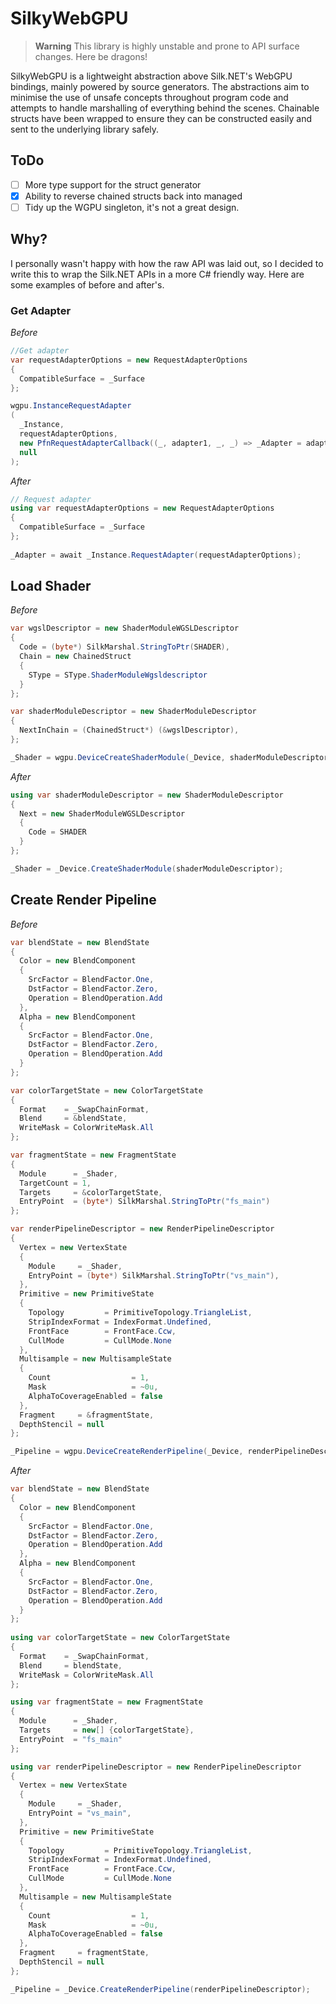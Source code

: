 # SilkyWebGPU

> **Warning**
> This library is highly unstable and prone to API surface changes. Here be dragons!

SilkyWebGPU is a lightweight abstraction above Silk.NET's WebGPU bindings, mainly powered by source generators.
The abstractions aim to minimise the use of unsafe concepts throughout program code and attempts to handle marshalling of everything behind the scenes.
Chainable structs have been wrapped to ensure they can be constructed easily and sent to the underlying library safely.

## ToDo
- [ ] More type support for the struct generator
- [x] Ability to reverse chained structs back into managed
- [ ] Tidy up the WGPU singleton, it's not a great design.

## Why?
I personally wasn't happy with how the raw API was laid out, so I decided to write this to wrap the Silk.NET APIs in a more C# friendly way. Here are some examples of before and after's.

### Get Adapter
*Before*
```c#
//Get adapter
var requestAdapterOptions = new RequestAdapterOptions
{
  CompatibleSurface = _Surface
};

wgpu.InstanceRequestAdapter
(
  _Instance,
  requestAdapterOptions,
  new PfnRequestAdapterCallback((_, adapter1, _, _) => _Adapter = adapter1),
  null
);
```

*After*
```c#
// Request adapter
using var requestAdapterOptions = new RequestAdapterOptions
{
  CompatibleSurface = _Surface
};
        
_Adapter = await _Instance.RequestAdapter(requestAdapterOptions);
```

## Load Shader
*Before*
```c#
var wgslDescriptor = new ShaderModuleWGSLDescriptor
{
  Code = (byte*) SilkMarshal.StringToPtr(SHADER),
  Chain = new ChainedStruct
  {
    SType = SType.ShaderModuleWgsldescriptor
  }
};

var shaderModuleDescriptor = new ShaderModuleDescriptor
{
  NextInChain = (ChainedStruct*) (&wgslDescriptor),
};

_Shader = wgpu.DeviceCreateShaderModule(_Device, shaderModuleDescriptor);
```

*After*
```c#
using var shaderModuleDescriptor = new ShaderModuleDescriptor
{
  Next = new ShaderModuleWGSLDescriptor
  {
    Code = SHADER
  }
};

_Shader = _Device.CreateShaderModule(shaderModuleDescriptor);
```

## Create Render Pipeline
*Before*
```c#
var blendState = new BlendState
{
  Color = new BlendComponent
  {
    SrcFactor = BlendFactor.One,
    DstFactor = BlendFactor.Zero,
    Operation = BlendOperation.Add
  },
  Alpha = new BlendComponent
  {
    SrcFactor = BlendFactor.One,
    DstFactor = BlendFactor.Zero,
    Operation = BlendOperation.Add
  }
};

var colorTargetState = new ColorTargetState
{
  Format    = _SwapChainFormat,
  Blend     = &blendState,
  WriteMask = ColorWriteMask.All
};

var fragmentState = new FragmentState
{
  Module      = _Shader,
  TargetCount = 1,
  Targets     = &colorTargetState,
  EntryPoint  = (byte*) SilkMarshal.StringToPtr("fs_main")
};

var renderPipelineDescriptor = new RenderPipelineDescriptor
{
  Vertex = new VertexState
  {
    Module     = _Shader,
    EntryPoint = (byte*) SilkMarshal.StringToPtr("vs_main"),
  },
  Primitive = new PrimitiveState
  {
    Topology         = PrimitiveTopology.TriangleList,
    StripIndexFormat = IndexFormat.Undefined,
    FrontFace        = FrontFace.Ccw,
    CullMode         = CullMode.None
  },
  Multisample = new MultisampleState
  {
    Count                  = 1,
    Mask                   = ~0u,
    AlphaToCoverageEnabled = false
  },
  Fragment     = &fragmentState,
  DepthStencil = null
};

_Pipeline = wgpu.DeviceCreateRenderPipeline(_Device, renderPipelineDescriptor);
```

*After*
```c#
var blendState = new BlendState
{
  Color = new BlendComponent
  {
    SrcFactor = BlendFactor.One,
    DstFactor = BlendFactor.Zero,
    Operation = BlendOperation.Add
  },
  Alpha = new BlendComponent
  {
    SrcFactor = BlendFactor.One,
    DstFactor = BlendFactor.Zero,
    Operation = BlendOperation.Add
  }
};
        
using var colorTargetState = new ColorTargetState
{
  Format    = _SwapChainFormat,
  Blend     = blendState,
  WriteMask = ColorWriteMask.All
};

using var fragmentState = new FragmentState
{
  Module      = _Shader,
  Targets     = new[] {colorTargetState},
  EntryPoint  = "fs_main"
};

using var renderPipelineDescriptor = new RenderPipelineDescriptor
{
  Vertex = new VertexState
  {
    Module     = _Shader,
    EntryPoint = "vs_main",
  },
  Primitive = new PrimitiveState
  {
    Topology         = PrimitiveTopology.TriangleList,
    StripIndexFormat = IndexFormat.Undefined,
    FrontFace        = FrontFace.Ccw,
    CullMode         = CullMode.None
  },
  Multisample = new MultisampleState
  {
    Count                  = 1,
    Mask                   = ~0u,
    AlphaToCoverageEnabled = false
  },
  Fragment     = fragmentState,
  DepthStencil = null
};

_Pipeline = _Device.CreateRenderPipeline(renderPipelineDescriptor);
```
